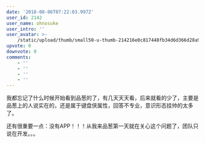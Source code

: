 ```yaml
---
date: '2018-08-06T07:22:03.997Z'
user_id: 2142
user_name: ohnosuke
user_intro: ''
user_avatar: >-
    /static/upload/thumb/small50-u-thumb-214216e0c817448fb34d6d366d28a9706ee40d4ae823.png
upvote: 0
downvote: 0
comments:
    - ''
    - ''
    - ''
    - ''
---
```


我都忘记了什么时候开始看到品葱的了，有几天天天看，后来就看的少了，主要是品葱上的人说实在的，还是属于键盘侠属性，回答不专业，意识形态挂帅的太多了。

  

还有很重要一点：没有APP！！！从我来品葱第一天就在关心这个问题了，团队只说在开发。。。
